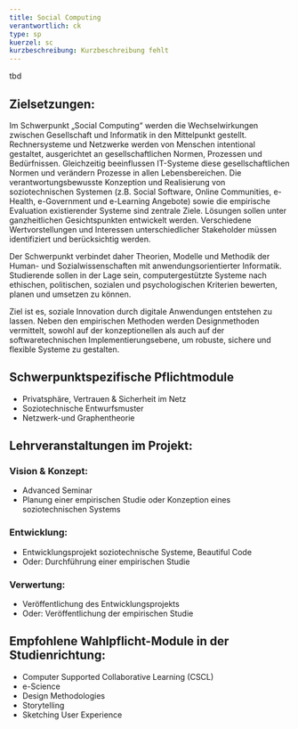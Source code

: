```yaml
---
title: Social Computing
verantwortlich: ck
type: sp
kuerzel: sc
kurzbeschreibung: Kurzbeschreibung fehlt
---
```


tbd

## Zielsetzungen:

Im Schwerpunkt „Social Computing“ werden die Wechselwirkungen zwischen Gesellschaft und Informatik in den Mittelpunkt gestellt. Rechnersysteme und Netzwerke werden von Menschen intentional gestaltet, ausgerichtet an gesellschaftlichen Normen, Prozessen und Bedürfnissen. Gleichzeitig beeinflussen IT-Systeme diese gesellschaftlichen Normen und verändern Prozesse in allen Lebensbereichen. Die verantwortungsbewusste Konzeption und Realisierung von soziotechnischen Systemen (z.B. Social Software, Online Communities, e-Health, e-Government und e-Learning Angebote) sowie die empirische Evaluation existierender Systeme sind zentrale Ziele. Lösungen sollen unter ganzheitlichen Gesichtspunkten entwickelt werden. Verschiedene Wertvorstellungen und Interessen unterschiedlicher Stakeholder müssen identifiziert und berücksichtig werden. 

Der Schwerpunkt verbindet daher Theorien, Modelle und Methodik der Human- und Sozialwissenschaften mit anwendungsorientierter Informatik. Studierende sollen in der Lage sein, computergestützte Systeme nach ethischen, politischen, sozialen und psychologischen Kriterien bewerten, planen und umsetzen zu können. 

Ziel ist es, soziale Innovation durch digitale Anwendungen entstehen zu lassen. Neben den empirischen Methoden werden Designmethoden vermittelt, sowohl auf der konzeptionellen als auch auf der softwaretechnischen Implementierungsebene, um robuste, sichere und flexible Systeme zu gestalten. 



## Schwerpunktspezifische Pflichtmodule
<!-- MW: 3 Module mit je 6 cp -->
* Privatsphäre, Vertrauen & Sicherheit im Netz
* Soziotechnische Entwurfsmuster
* Netzwerk-und Graphentheorie


## Lehrveranstaltungen im Projekt:

### Vision & Konzept:
- Advanced Seminar
- Planung einer empirischen Studie oder Konzeption eines soziotechnischen Systems

### Entwicklung:
- Entwicklungsprojekt soziotechnische Systeme, Beautiful Code 
- Oder: Durchführung einer empirischen Studie

### Verwertung:
- Veröffentlichung des Entwicklungsprojekts
- Oder: Veröffentlichung der empirischen Studie

## Empfohlene Wahlpflicht-Module in der Studienrichtung:
- Computer Supported Collaborative Learning (CSCL)
- e-Science
- Design Methodologies
- Storytelling
- Sketching User Experience


